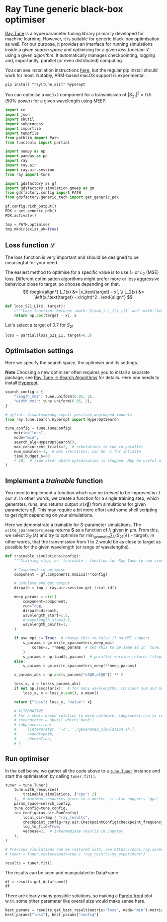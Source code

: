 # Ray Tune generic black-box optimiser

[Ray Tune](https://docs.ray.io/en/latest/tune/index.html) is a hyperparameter tuning library primarily developed for machine learning.
However, it is suitable for generic black-box optimisation as well.
For our purpose, it provides an interface for running simulations inside a given *search space* and optimising for a given *loss function* $\mathcal{L}$ using a given *algorithm*.
It automatically manages checkpointing, logging and, importantly, parallel (or even distributed) computing.

You can see installation instructions [here](https://docs.ray.io/en/latest/ray-overview/installation.html), but the regular pip install should work for most. Notably, ARM-based macOS support is experimental.

```console
pip install "ray[tune,air]" hyperopt
```

You can optimise a `mmi1x2` component for a transmission of $|S_{21}|^2 = 0.5$ (50% power) for a given wavelength using MEEP.

```python
import re
import json
import shutil
import subprocess
import importlib
import tempfile
from pathlib import Path
from functools import partial

import numpy as np
import pandas as pd
import ray
import ray.air
import ray.air.session
from ray import tune

import gdsfactory as gf
import gdsfactory.simulation.gmeep as gm
from gdsfactory.config import PATH
from gdsfactory.generic_tech import get_generic_pdk

gf.config.rich_output()
PDK = get_generic_pdk()
PDK.activate()

tmp = PATH.optimiser
tmp.mkdir(exist_ok=True)
```

## Loss function $\mathcal{L}$

The loss function is very important and should be designed to be meaningful for your need.

The easiest method to optimise for a specific value is to use $L_1$ or $L_2$ (MSE) loss. Different optimisation algorithms might prefer more or less aggressive behaviour close to target, so choose depending on that.
$$
\begin{align*}
    L_1(x) &= |x_\text{target} - x|, \\
    L_2(x) &= \left(x_\text{target} - x\right)^2
    .
\end{align*}
$$


```python
def loss_S21_L1(x, target):
    r"""Loss function. Returns :math:`$\sum_i L_1(x_i)$` and :math:`$x$` as a tuple"""
    return np.abs(target - x), x
```

Let's select a target of $0.7$ for $S_{21}$

```python
loss = partial(loss_S21_L1, target=0.5)
```

## Optimisation settings

Here we specify the search space, the optimiser and its settings.

<div class="alert alert-block alert-info">
    <b>Note</b> Choosing a new optimiser often requires you to install a separate package, see <a href="https://docs.ray.io/en/latest/tune/api_docs/suggestion.html">Ray Tune → Search Algorithms</a> for details. Here one needs to install <a href="http://hyperopt.github.io/hyperopt/">Hyperopt</a>.
</div>

```python
search_config = {
    "length_mmi": tune.uniform(0.05, 2),
    "width_mmi": tune.uniform(0.05, 2),
}

# pylint: disable=wrong-import-position,ungrouped-imports
from ray.tune.search.hyperopt import HyperOptSearch

tune_config = tune.TuneConfig(
    metric="loss",
    mode="min",
    search_alg=HyperOptSearch(),
    max_concurrent_trials=2,  # simulations to run in parallel
    num_samples=-1,  # max iterations, can be -1 for infinite
    time_budget_s=60
    * 20,  # time after which optimisation is stopped. May be useful along with ``num_samples=-1``.
)
```

## Implement a *trainable* function

You need to implement a function which can be *trained* to be improved w.r.t. our $\mathcal{L}$.
In other words, we create a function for a single training step, which generates, runs, and returns output $\mathcal{L}(\vec{x})$ from simulations for given parameters $\vec{x}$. This may require a bit more effort and some shell scripting to get right depending on your simulations.

Here we demonstrate a trainable for S-parameter simulations. The `write_sparameters_meep` returns $\mathbf{S}$ as a function of $\lambda$ given in $\text{µm}$. From this, we select $S_{21}(\lambda)$ and try to optimise for $\min_\text{geometry} \sum_\lambda (S_{21}(\lambda) - \text{target})$. In other words, that the transmission from 1 to 2 would be as close to target as possible for the given wavelength (or range of wavelengths).


```python
def trainable_simulations(config):
    """Training step, or `trainable`, function for Ray Tune to run simulations and return results."""

    # Component to optimise
    component = gf.components.mmi1x2(**config)

    # Simulate and get output
    dirpath = tmp / ray.air.session.get_trial_id()

    meep_params = dict(
        component=component,
        run=True,
        dirpath=dirpath,
        wavelength_start=1.5,
        # wavelength_stop=1.6,
        wavelength_points=1,
    )

    if use_mpi := True:  # change this to false if no MPI support
        s_params = gm.write_sparameters_meep_mpi(
            cores=2, **meep_params  # set this to be same as in `tune.Tuner`
        )
        s_params = np.load(s_params)  # parallel version returns filepath to npz instead
    else:
        s_params = gm.write_sparameters_meep(**meep_params)

    s_params_abs = np.abs(s_params["o2@0,o1@0"]) ** 2

    loss_x, x = loss(s_params_abs)
    if not np.isscalar(x):  # for many wavelengths, consider sum and mean
        loss_x, x = loss_x.sum(), x.mean()

    return {"loss": loss_x, "value": x}

    # ALTERNATIVE
    # For a shell-based solution to more software, subprocess.run is recommended roughly as below
    # interpreter = shutil.which('bash')
    # subprocess.run(
    #     [interpreter, '-c', './generated_simulation.sh'],
    #     cwd=dirpath,
    #     check=True,
    # )
```

## Run optimiser
In the cell below, we gather all the code above to a [`tune.Tuner`](https://docs.ray.io/en/latest/tune/api_docs/execution.html#tuner) instance and start the optimisation by calling `tuner.fit()`.

```python
tuner = tune.Tuner(
    tune.with_resources(
        trainable_simulations, {"cpu": 2}
    ),  # maximum resources given to a worker, it also supports 'gpu'
    param_space=search_config,
    tune_config=tune_config,
    run_config=ray.air.RunConfig(
        local_dir=tmp / "ray_results",
        checkpoint_config=ray.air.CheckpointConfig(checkpoint_frequency=1),
        log_to_file=True,
        verbose=2,  # Intermediate results in Jupyter
    ),
)

# Previous simulations can be restored with, see https://docs.ray.io/en/latest/tune/tutorials/tune-stopping.html
# tuner = Tuner.restore(path=tmp / "ray_results/my_experiment")

results = tuner.fit()
```

The results can be seen and manipulated in DataFrame

```python
df = results.get_dataframe()
df
```

There are clearly many possible solutions, so making a [Pareto front](https://en.wikipedia.org/wiki/Pareto_front) plot w.r.t. some other parameter like overall size would make sense here.

```python
best_params = results.get_best_result(metric="loss", mode="min").metrics
best_params["loss"], best_params["config"]
```
